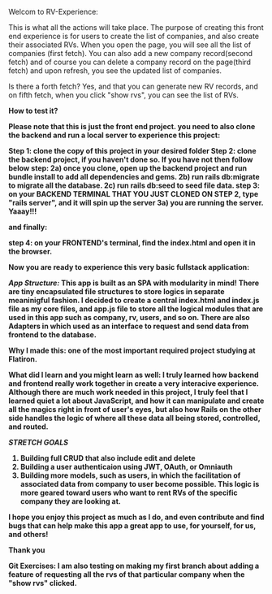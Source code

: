Welcom to RV-Experience:

This is what all the actions will take place. The purpose of creating this front end experience is for users to create the list of companies, and also create their associated RVs. When you open the page, you will see all the list of companies (first fetch). You can also add a new company record(second fetch) and of course you can delete a company record on the page(third fetch) and upon refresh, you see the updated list of companies. 

Is there a forth fetch? Yes, and that you can generate new RV records, and on fifth fetch, when you click "show rvs", you can see the list of RVs. 



<b>How to test it?<b>

**Please note that this is just the front end project. you need to also clone the backend and run a local server to experience this project:**

Step 1: clone the copy of this project in your desired folder
Step 2: clone the backend project, if you haven't done so. If you have not then follow below step:
     2a) once you clone, open up the backend project and run bundle install to add all dependencies and gems.
     2b) run rails db:migrate to migrate all the database. 
     2c) run rails db:seed to seed file data. 
step 3: on your BACKEND TERMINAL THAT YOU JUST CLONED ON STEP 2, type "rails server", and it will spin up the server
    3a) you are running the server. Yaaay!!!

and finally: 

step 4: on your FRONTEND's terminal, find the index.html and open it in the browser. 

Now you are ready to experience this very basic fullstack application:

***App Structure:***
This app is built as an SPA with modularity in mind! There are tiny encapsulated file structures to store logics in separate meaninigful fashion. I decided to create a central index.html and index.js file  as my core files, and app.js file to store all the logical modules that are used in this app such as company, rv, users, and so on. There are also Adapters in which used as an interface to request and send data from frontend to the database. 


**Why I made this:**
one of the most important required project studying at Flatiron. 

**What did I learn and you might learn as well:**
I truly learned how backend and frontend really work together in create a very interacive experience. Although there are much work needed in this project, I truly feel that I learned quiet a lot about JavaScript, and how it can manipulate and create all the magics right in front of user's eyes, but also how Rails on the other side handles the logic of where all these data all being stored, controlled, and routed. 

***STRETCH GOALS***
1) Building full CRUD that also include edit and delete
2) Building a user authenticaion using JWT, OAuth, or Omniauth
3) Building more models, such as users, in which the facilitation of associated data from company to user become possible. This logic is more geared toward users who want to rent RVs of the specific company they are looking at. 


I hope you enjoy this project as much as I do, and even contribute and find bugs that can help make this app a great app to use, for yourself, for us, and others!

Thank you


Git Exercises:
I am also testing on making my first branch about adding a feature of requesting all the rvs of that particular company when the "show rvs" clicked. 




